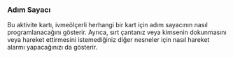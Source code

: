 ### Adım Sayacı

Bu aktivite kartı, ivmeölçerli herhangi bir kart için adım sayacının nasıl programlanacağını gösterir. Ayrıca, sırt çantanız veya kimsenin dokunmasını veya hareket ettirmesini istemediğiniz diğer nesneler için nasıl hareket alarmı yapacağınızı da gösterir.
